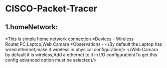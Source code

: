 # CISCO-Packet-Tracer
## 1.homeNetwork:
*This is simple home network connection
*Devices - Wireless Router,PC,Laptop,Web Camara
*Observations - </By default the Laptop has wired ethernet,make it wireless in physical configuration/>
                </Web Camara by default it is wireless,Add a ethernet to it in I/O configuration(To get this config advanced option must be selected)/>
